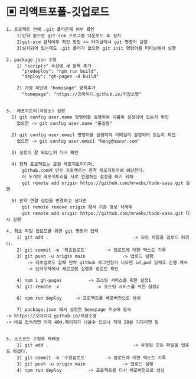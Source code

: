 # ▣ 리액트포폴-깃업로드

    1. 프로젝트 안에 .git 폴더존재 여부 확인
        1)만약 없으면 git-scm 프로그램 다운로드 후 설치
        2)git-scm 설치여부 확인 방법 => 터미널에서 git 명령어 실행
        3)설치되어 있는데도 .git 폴더가 없으면 git init 명령어를 터미널에서 실행

    2. package.json 수정
        1) "scripts" 속성에 새 항목 추가
          "predeploy": "npm run build",
          "deploy": "gh-pages -d build"

        2) 가장 하단에 "homepage" 항목추가
          "homepage": "https://깃아이디.github.io/저장소명"


    3.  레포지토리(저장소) 설정
      1) git config user.name 명령어를 실행하여 이름이 설정되어 있는지 확인
        없으면 -> git config user.name "홍길동"

      2) git config user.email 명령어를 실행하여 이메일이 설정되어 있는지 확인
        없으면 -> git config user.email "hong@naver.com"

      3) 설정이 잘 되었는지 다시 확인

      4) 현재 프로젝트는 로컬 레포지토리이며,
          github.com에 만든 프로젝트는 원격 레포지토리에 해당한다.
          이 두개의 레포지토리를 서로 연결하는 설정을 하기 위해
          git remote add origin https://github.com/mrwebc/todo-sass.git 실행

      5) 만약 연결 설정을 변경하고 싶다면
          git remote remove origin 해서 기존 정보 삭제후
          git remote add origin https://github.com/mrwebc/todo-sass.git 다시 실행

    4. 최초 파일 업로드를 위한 git 명령어 입력
        1) git add .                                -> 모든 파일을 업로드 하겠다.
        2) git commit -m '최초업로드'       -> 업로드에 대한 텍스트 기록
        3) git push -u origin main              -> 업로드 실행
            -> 최초업로드 할때 만약 github 로그인창이 나오면 id,pwd 입력후 진행 계속
            -> 브라우저에서 새로고침 실행후 업로드 확인

        4) npm i gh-pages          -> 호스팅 서비스를 위한 설정1
        5) git remote -v              -> 호스팅 서비스를 위한 설정2

        6) npm run deploy	  -> 프로젝트를 배포버전으로 생성

        7) package.json 에서 설정한 homepage 주소에 접속
    -> https://깃아이디.github.io/저장소명
    -> 바로 접속하면 아마 404.페이지가 나올수 있으나 최대 20분 기다리면 됨


    5. 소스코드 수정후 재배포
        1) git add .                                -> 수정된 모든 파일을 업로드 하겠다.
        2) git commit -m '수정업로드'       -> 업로드에 대한 텍스트 기록
        3) git push -u origin main              -> 업로드 실행
        4) npm run deploy	  	   -> 프로젝트를 다시 배포버전으로 생성
